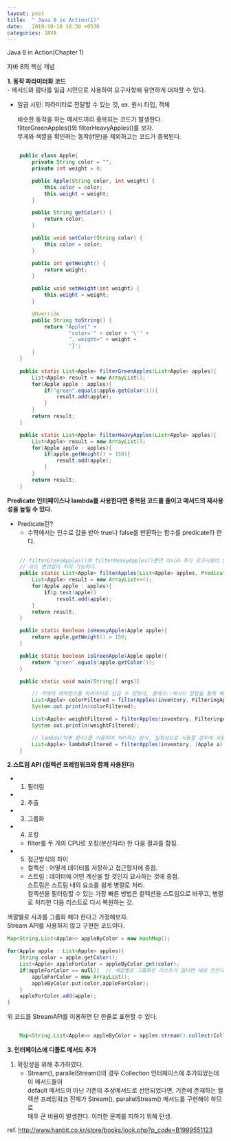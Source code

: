 ```yaml
---
layout: post
title:  " Java 8 in Action(1)"
date:   2019-10-18 10:30 +0530
categories: JAVA
---
```

Java 8 in Action(Chapter 1)

자바 8의 핵심 개념
	
<b>1. 동작 파라미터화 코드</b> <br>
    - 메서드와 람다를 일급 시민으로 사용하여 요구사항에 유연하게 대처할 수 있다.<br>
* 일급 시민: 파라미터로 전달할 수 있는 것, ex. 원시 타입, 객체<br>

	비슷한 동작을 하는 메서드끼리 중복되는 코드가 발생한다.<br>
	filterGreenApples()와 filterHeavyApples()를 보자.<br>
	무게와 색깔을 확인하는 동작(if문)을 제외하고는 코드가 중복된다.<br>

```java

 	public class Apple{
        private String color = "";
        private int weight = 0;

        public Apple(String color, int weight) {
            this.color = color;
            this.weight = weight;
        }

        public String getColor() {
            return color;
        }

        public void setColor(String color) {
            this.color = color;
        }

        public int getWeight() {
            return weight;
        }

        public void setWeight(int weight) {
            this.weight = weight;
        }

        @Override
        public String toString() {
            return "Apple{" +
                    "color='" + color + '\'' +
                    ", weight=" + weight +
                    '}';
        }
    }

	public static List<Apple> filterGreenApples(List<Apple> apples){
		List<Apple> result = new ArrayList();
		for(Apple apple : apples){
			if("green".equals(apple.getColor())){
				result.add(apple);
			}
		}
		return result;
	}

	public static List<Apple> filterHeavyApples(List<Apple> apples){
		List<Apple> result = new ArrayList();
		for(Apple apple : apples){
			if(apple.getWeight() > 150){
				result.add(apple);
			}
		}
		return result;
	}
```

<b>Predicate 인터페이스나 lambda를 사용한다면 중복된 코드를 줄이고 메서드의 재사용성을 높일 수 있다.</b>

* Predicate란?
	- 수학에서는 인수로 값을 받아 true나 false를 반환하는 함수를 predicate라 한다.


```java
	
	// filterGreenApples()와 filterHeavyApples()뿐만 아니라 추가 요구사항이 발생 하더라도
	// 코드 변경없이 처리 가능하다.
 	public static List<Apple> filterApples(List<Apple> apples, Predicate<Apple> p){ 
        List<Apple> result = new ArrayList<>();
        for(Apple apple : apples){
            if(p.test(apple))
                result.add(apple);
        }
        return result;
    }

    public static boolean isHeavyApple(Apple apple){
        return apple.getWeight() > 150;
    }

    public static boolean isGreenApple(Apple apple){
        return "green".equals(apple.getColor());
    }

    public static void main(String[] args){

    	// 객체의 레퍼런스를 파라미터로 넘길 수 있듯이, 클래스::메서드 문법을 통해 메서드 레퍼런스를 넘길 수 있다.
    	List<Apple> colorFiltered = filterApples(inventory, FilteringApples::isGreenApple);
        System.out.println(colorFiltered);

        List<Apple> weightFiltered = filterApples(inventory, FilteringApples::isHeavyApple);
        System.out.println(weightFiltered);

        // lambda(익명 함수)를 이용하여 처리하는 방식. 일회성으로 사용할 경우에 사용한다.
        List<Apple> lambdaFiltered = filterApples(inventory, (Apple a) -> "green".equals(a.getColor()));
    }

```


<b>2.스트림 API (컬렉션 프레임워크와 함께 사용된다)</b>

- 1) 필터링 <br>
- 2) 추출 <br>
- 3) 그룹화 <br>
- 4) 포킹 <br>
	- filter를 두 개의 CPU로 포킹(분산처리) 한 다음 결과를 합침.<br>
- 5) 접근방식의 차이<br>
	- 컬렉션 : 어떻게 데이터를 저장하고 접근할지에 중점.<br>
	- 스트림 : 데이터에 어떤 계산을 할 것인지 묘사하는 것에 중점.<br>
			 스트림은 스트림 내의 요소를 쉽게 병렬로 처리.<br>
			 컬렉션을 필터링할 수 있는 가장 빠른 방법은 컬렉션을 스트림으로 바꾸고, 병렬로 처리한 다음 리스트로 다시 복원하는 것.<br>

 색깔별로 사과를 그룹화 해야 한다고 가정해보자.<br>
 Stream API를 사용하지 않고 구현한 코드이다. <br>

```java
Map<String,List<Apple>> appleByColor = new HashMap();

for(Apple apple : List<Apple> apples){
    String color = apple.getColor();
    List<Apple> appleForColor = appleByColor.get(color);
    if(appleForColor == null){  // 색깔별로 그룹화된 리스트가 없다면 새로 만든다.
        appleForColor = new ArrayList();
        appleByColor.put(color,appleForColor);
    }
    appleForColor.add(apple);
}

```
위 코드를 StreamAPI를 이용하면 단 한줄로 표현할 수 있다.<br>

```java

    Map<String,List<Apple>> appleByColor = apples.stream().collect(Collectors.groupingBy(Apple::getColor));

```


<b>3. 인터페이스에 디폴트 메서드 추가</b>

1) 확장성을 위해 추가하였다.<br>
	- Stream(), parallelStream()의 경우 Collection 인터페이스에 추가되었는데 이 메서드들이<br>
	default 메서드이 아닌 기존의 추상메서드로 선언되었다면, 기존에 존재하는 컬렉션 프레임워크 전체가 Stream(), parallelStream() 메서드를 구현해야 하므로<br>
	매우 큰 비용이 발생한다. 이러한 문제를 피하기 위해 탄생.<br>

ref. http://www.hanbit.co.kr/store/books/look.php?p_code=B1999551123

